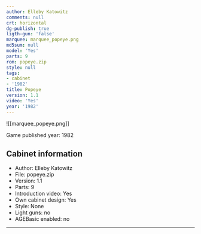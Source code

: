 ```yaml
---
author: Elleby Katowitz
comments: null
crt: horizontal
dg-publish: true
ligth-gun: 'false'
marquee: marquee_popeye.png
md5sum: null
model: 'Yes'
parts: 9
rom: popeye.zip
style: null
tags:
- cabinet
- '1982'
title: Popeye
version: 1.1
video: 'Yes'
year: '1982'
---
```


![[marquee_popeye.png]]

Game published year: 1982

## Cabinet information

- Author: Elleby Katowitz
- File: popeye.zip
- Version: 1.1
- Parts: 9
- Introduction video: Yes
- Own cabinet design: Yes
- Style: None
- Light guns: no
- AGEBasic enabled: no

---
